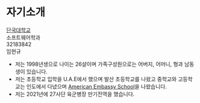 자기소개
========
[단국대학교](https://www.dankook.ac.kr/web/kor)   
소프트웨어학과   
32183842   
임현규   

* 저는 1998년생으로 나이는 26살이며 가족구성원으로는 어버지, 어머니, 형과 남동생이 있습니다.   
* 저는 초등학교 입학을 U.A.E에서 했으며 발산 초등학교를 나왔고 중학교와 고등학교는 인도에서 다녔으며 [American Embassy School](https://www.aes.ac.in/)을 나왔습니다.
* 저는 2021년에 27사단 육군병장 만기전역을 했습니다. 


